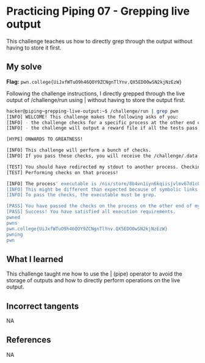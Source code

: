 # Practicing Piping 07 - Grepping live output
This challenge teaches us how to directly grep through the output without having to store it first.


## My solve
**Flag:** `pwn.college{UiJxfWTuO9h46QOY9ZCNgnTlYnv.QX5EDO0wSN2kjNzEzW}`

Following the challenge instructions, I directly grepped through the live output of /challenge/run using | without having to store the output first.

```bash
hacker@piping~grepping-live-output:~$ /challenge/run | grep pwn
[INFO] WELCOME! This challenge makes the following asks of you:
[INFO] - the challenge checks for a specific process at the other end of stdout : grep
[INFO] - the challenge will output a reward file if all the tests pass : /challenge/.data.txt

[HYPE] ONWARDS TO GREATNESS!

[INFO] This challenge will perform a bunch of checks.
[INFO] If you pass these checks, you will receive the /challenge/.data.txt file.

[TEST] You should have redirected my stdout to another process. Checking...
[TEST] Performing checks on that process!

[INFO] The process' executable is /nix/store/8b4vn1iyn6kqiisjvlmv67d1c0p3j6wj-gnugrep-3.11/bin/grep.
[INFO] This might be different than expected because of symbolic links (for example, from /usr/bin/python to /usr/bin/python3 to /usr/bin/python3.8).
[INFO] To pass the checks, the executable must be grep.

[PASS] You have passed the checks on the process on the other end of my stdout!
[PASS] Success! You have satisfied all execution requirements.
pwned
pwns
pwn.college{UiJxfWTuO9h46QOY9ZCNgnTlYnv.QX5EDO0wSN2kjNzEzW}
pwning
pwn
```

## What I learned 
This challenge taught me how to use the | (pipe) operator to avoid the storage of outputs and how to directly perform operations on the live output.

## Incorrect tangents 
NA

## References
NA
